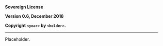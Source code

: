 **Sovereign License**

**Version 0.6, December 2018**

**Copyright `<year>` by `<holder>`.**

---

Placeholder.
